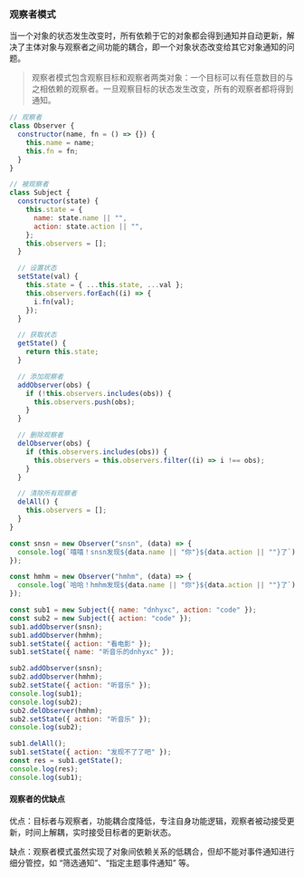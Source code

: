 ### 观察者模式

当一个对象的状态发生改变时，所有依赖于它的对象都会得到通知并自动更新，解决了主体对象与观察者之间功能的耦合，即一个对象状态改变给其它对象通知的问题。

> 观察者模式包含观察目标和观察者两类对象：一个目标可以有任意数目的与之相依赖的观察者。一旦观察目标的状态发生改变，所有的观察者都将得到通知。

```js
// 观察者
class Observer {
  constructor(name, fn = () => {}) {
    this.name = name;
    this.fn = fn;
  }
}

// 被观察者
class Subject {
  constructor(state) {
    this.state = {
      name: state.name || "",
      action: state.action || "",
    };
    this.observers = [];
  }

  // 设置状态
  setState(val) {
    this.state = { ...this.state, ...val };
    this.observers.forEach((i) => {
      i.fn(val);
    });
  }

  // 获取状态
  getState() {
    return this.state;
  }

  // 添加观察者
  addObserver(obs) {
    if (!this.observers.includes(obs)) {
      this.observers.push(obs);
    }
  }

  // 删除观察者
  delObserver(obs) {
    if (this.observers.includes(obs)) {
      this.observers = this.observers.filter((i) => i !== obs);
    }
  }

  // 清除所有观察者
  delAll() {
    this.observers = [];
  }
}

const snsn = new Observer("snsn", (data) => {
  console.log(`嘻嘻！snsn发现${data.name || "你"}${data.action || ""}了`);
});

const hmhm = new Observer("hmhm", (data) => {
  console.log(`哈哈！hmhm发现${data.name || "你"}${data.action || ""}了`);
});

const sub1 = new Subject({ name: "dnhyxc", action: "code" });
const sub2 = new Subject({ action: "code" });
sub1.addObserver(snsn);
sub1.addObserver(hmhm);
sub1.setState({ action: "看电影" });
sub1.setState({ name: "听音乐的dnhyxc" });

sub2.addObserver(snsn);
sub2.addObserver(hmhm);
sub2.setState({ action: "听音乐" });
console.log(sub1);
console.log(sub2);
sub2.delObserver(hmhm);
sub2.setState({ action: "听音乐" });
console.log(sub2);

sub1.delAll();
sub1.setState({ action: "发现不了了吧" });
const res = sub1.getState();
console.log(res);
console.log(sub1);
```

#### 观察者的优缺点

优点：目标者与观察者，功能耦合度降低，专注自身功能逻辑，观察者被动接受更新，时间上解耦，实时接受目标者的更新状态。

缺点：观察者模式虽然实现了对象间依赖关系的低耦合，但却不能对事件通知进行细分管控，如 “筛选通知”、“指定主题事件通知” 等。
